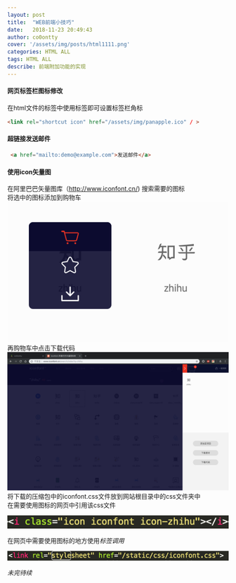 ```yaml
---
layout: post
title:  "WEB前端小技巧"
date:   2018-11-23 20:49:43 
author: co0ontty
cover: '/assets/img/posts/html1111.png'
categories: HTML ALL
tags: HTML ALL
describe: 前端附加功能的实现
---
```


#### 网页标签栏图标修改

在html文件的<head>标签中使用<link>标签即可设置标签栏角标

```html
<link rel="shortcut icon" href="/assets/img/panapple.ico" / >
```

#### 超链接发送邮件

```html
 <a href="mailto:demo@example.com">发送邮件</a>
```

#### 使用icon矢量图

在阿里巴巴矢量图库（http://www.iconfont.cn/) 搜索需要的图标  
将选中的图标添加到购物车
![avatar](/assets/img/posts/icon-1.png)  
再购物车中点击下载代码
![avatar](/assets/img/posts/icon-2.png) 
将下载的压缩包中的iconfont.css文件放到网站根目录中的css文件夹中  
在需要使用图标的网页中引用该css文件

![avatar](/assets/img/posts/icon-3.png) 

在网页中需要使用图标的地方使用<i>标签调用

![avatar](/assets/img/posts/icon-4.png) 

未完待续
